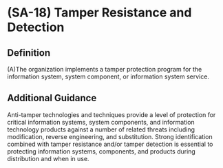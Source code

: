 
# (SA-18) Tamper Resistance and Detection

## Definition

(A)The organization implements a tamper protection program for the information system, system component, or information system service.

## Additional Guidance

Anti-tamper technologies and techniques provide a level of protection for critical information systems, system components, and information technology products against a number of related threats including modification, reverse engineering, and substitution. Strong identification combined with tamper resistance and/or tamper detection is essential to protecting information systems, components, and products during distribution and when in use.
